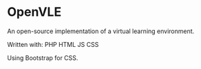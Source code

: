 # OpenVLE
An open-source implementation of a virtual learning environment.

Written with:
PHP
HTML
JS
CSS

Using Bootstrap for CSS.
